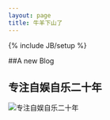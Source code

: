 ```yaml
---
layout: page
title: 牛羊下山了
---
```

{% include JB/setup %}

##A new Blog

## 专注自娱自乐二十年 ##

![专注自娱自乐二十年](http://luisyang.weebly.com/uploads/2/2/7/2/22721706/4978445.jpg)
